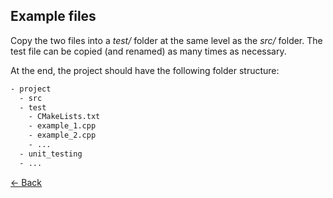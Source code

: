 ## Example files
Copy the two files into a *test/* folder at the same level as the *src/* folder. The test file can be copied (and renamed) as many times as necessary.

At the end, the project should have the following folder structure:
```bash
- project
  - src
  - test
    - CMakeLists.txt
    - example_1.cpp
    - example_2.cpp
    - ...
  - unit_testing
  - ...
```

[← Back](../README.md)
